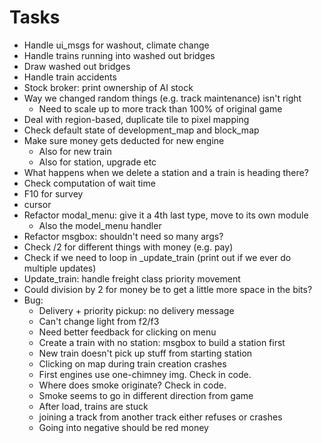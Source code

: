 # Tasks
- Handle ui_msgs for washout, climate change
- Handle trains running into washed out bridges
- Draw washed out bridges
- Handle train accidents
- Stock broker: print ownership of AI stock
- Way we changed random things (e.g. track maintenance) isn't right
  - Need to scale up to more track than 100% of original game
- Deal with region-based, duplicate tile to pixel mapping
- Check default state of development_map and block_map
- Make sure money gets deducted for new engine
  - Also for new train
  - Also for station, upgrade etc
- What happens when we delete a station and a train is heading there?
- Check computation of wait time
- F10 for survey
- cursor
- Refactor modal_menu: give it a 4th last type, move to its own module
  - Also the model_menu handler
- Refactor msgbox: shouldn't need so many args?
- Check /2 for different things with money (e.g. pay)
- Check if we need to loop in _update_train (print out if we ever do multiple updates)
- Update_train: handle freight class priority movement
- Could division by 2 for money be to get a little more space in the bits?
- Bug:
  - Delivery + priority pickup: no delivery message
  - Can't change light from f2/f3
  - Need better feedback for clicking on menu
  - Create a train with no station: msgbox to build a station first
  - New train doesn't pick up stuff from starting station
  - Clicking on map during train creation crashes
  - First engines use one-chimney img. Check in code.
  - Where does smoke originate? Check in code.
  - Smoke seems to go in different direction from game
  - After load, trains are stuck
  - joining a track from another track either refuses or crashes
  - Going into negative should be red money
